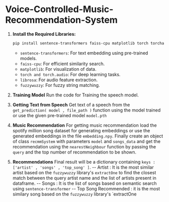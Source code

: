 # Voice-Controlled-Music-Recommendation-System

1. **Install the Required Libraries:**

    ```bash
    pip install sentence-transformers faiss-cpu matplotlib torch torchaudio librosa fuzzywuzzy
    ```

    - `sentence-transformers`: For text embedding using pre-trained models.
    - `faiss-cpu`: For efficient similarity search.
    - `matplotlib`: For visualization of data.
    - `torch and torch.audio`: For deep learning tasks.
    - `librosa`: For audio feature extraction.
    - `fuzzywuzzy`: For fuzzy string matching.

2. **Training Model**
Run the code for Training the speech model. 
3. **Getting Text from Speech**
Get text of a speech from the `get_prediction( model , file_path )` function using the model trained or use the given pre-trained model `model.pth`

4. **Music Recommendation**
For getting music recommendation load the spotify million song dataset for generating embeddings or use the generated embeddings in the file `embedding.npy`. Finally create an object of class `recmmSystem` with parameters `model` and `songs_data` and get the recommendation using the `nearestNeighbour` function by passing the `query` and the top number of recommendation to be shown.

5. **Recommendations**
Final result will be a dictionary containing `keys : ['artist' , 'songs' , 'top_song' ]`. 
-- Artist : It is the most similar artist based on the `fuzzywuzzy` library's `extractOne` to find the closest match between the query artist name and the list of artists present in dataframe. 
-- Songs : It is the list of songs based on semantic search using `sentence-transformer`
-- Top Song Recommended : it is the most similary song based on the `fuzzywuzzy` library's `extractOne
